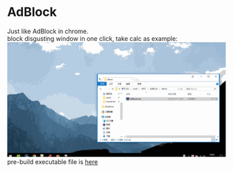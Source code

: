 # AdBlock
Just like AdBlock in chrome.  
block disgusting window in one click, take calc as example:  
![demo](https://github.com/Wusuluren/AdBlock/blob/master/demo/demo.gif)
pre-build executable file is [here](https://github.com/Wusuluren/AdBlock/blob/master/demo/AdBlock.exe)